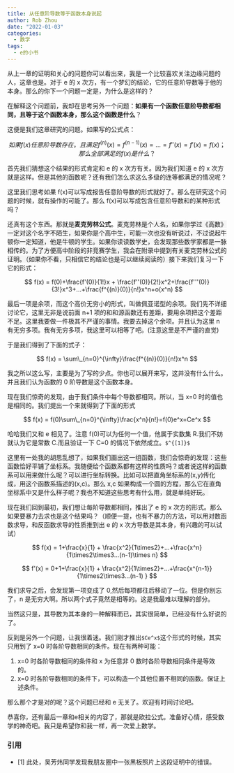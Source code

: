 ```yaml
---
title: 从任意阶导数等于函数本身说起
author: Rob Zhou
date: "2022-01-03"
categories:
  - 数学
tags:
  - e的小书
---
```


从上一章的证明和关心的问题你可以看出来，我是一个比较喜欢关注边缘问题的人，这章也是。对于 e 的 x 次方，有一个梦幻的结论，它的任意阶导数等于他的本身。那么的你下一个问题一定是，为什么是这样的？

在解释这个问题前，我却在思考另外一个问题：**如果有一个函数任意阶导数都相同，且等于这个函数本身，那么这个函数是什么**？

这便是我们这章研究的问题。如果写的公式点：

$$ 如果 f(x)任意阶导数存在，且满足 f^{(n)}(x)=f^{(n-1)}(x)=...=f''(x)=f'(x)=f(x)；那么全部满足的 f(x)是什么？ $$

首先我们猜想这个结果的形式肯定和 e 的 x 次方有关。因为我们知道 e 的 x 次方就是这样。但是其他的函数呢？还有我们怎么求这么多级的连等都满足的情况呢？

这里我们思考如果 f(x)可以写成报告任意阶导数的形式就好了。那么在研究这个问题的时候，就有操作的可能了。那么 f(x)可以写成包含任意阶导数和的某种形式吗？

还真有这个东西。那就是**麦克劳林公式**。<span style="background-color: rgb(245, 245, 245);">麦克劳林是个人名，如果你学过《高数》一定对这个名字不陌生，如果你是个高中生，可能一次也没有听说过，不过说起牛顿你一定知道，他是牛顿的学生。如果你读读数学史，会发现那些数学家都是一脉相传的。为了方便高中阶段的非竞赛学生，我会在附录中提到有关麦克劳林公式的证明。（如果你不看，只相信它的结论也是可以继续阅读的）</span>接下来我们复习一下它的形式：

$$ f(x) = f(0)+\frac{f'(0)}{1!}x + \frac{f''(0)}{2!}x^2+\frac{f'''(0)}{3!}x^3+...+\frac{f^{(n)}(0)}{n!}x^n+o(x^n) $$

最后一项是余项，而这个高价无穷小的形式，叫做佩亚诺型的余项。我们先不详细讨论它，这里无非是说前面 n+1 项的和和源函数还有差距，要用余项把这个差距不足。这里我要做一件极其不严谨的事情。我要去掉这个余项。并且认为这里 n 有无穷多项。我有无穷多项，我这里可以相等了吧。(注意这里是不严谨的直觉)

于是我们得到了下面的式子：

$$ f(x) = \sum\_{n=0}^{\infty}\frac{f^{(n)}(0)}{n!}x^n $$

我之所以这么写，主要是为了写的少点。你也可以展开来写，这并没有什么什么。并且我们认为函数的 0 阶导数是这个函数本身。

现在我们惊奇的发现，由于我们条件中每个导数都相同。所以，当 x=0 时的值也是相同的。我们提出一个来就得到了下面的形式

$$ f(x) = f(0)\sum\_{n=0}^{\infty}\frac{x^n}{n!}=f(0)e^x=Ce^x $$

哈哈我们又和 e 相见了。注意 f(0)可以为任何一个值，他属于实数集 R.我们不妨就认为它是常数 C.而且验证一下 C=0 的情况下依然成立。`$^{[1]}$`

<span style="background-color: rgb(245, 245, 245);">这里有一处我的胡思乱想了，如果我们画出这一组函数，我们会惊奇的发现：这些函数恰好平铺了坐标系。我随便给个函数系都有这样的性质吗？或者说这样的函数系可以用来做什么呢？可以进行坐标转换。比如可以把直角坐标系的(x,y)传化成，用这个函数系描述的(x,c)。那么 x,c 如果构成一个圆的方程，那么它在直角坐标系中又是什么样子呢？我也不知道这些思考有什么用，就是单纯好玩。</span>

现在我们回到最初，我们想让每阶导数都相同，推出了 e 的 x 次方的形式。那么如果要暴力去求也是这个结果吗？（顺便一提，也有不暴力的方法，可以用对数函数求导，和反函数求导的性质推到出 e 的 x 次方导数是其本身，有兴趣的可以试试）

$$ f(x) = 1+\frac{x}{1} + \frac{x^2}{1\times2}+...+\frac{x^n}{1\times2\times3...(n-1)\times n} $$

$$ f'(x) = 0+1+\frac{x}{1} + \frac{x^2}{1\times2}+...+\frac{x^{n-1}}{1\times2\times3...(n-1) } $$

我们求导之后，会发现第一项变成了 0,然后每项都往后移动了一位。但是你别忘了，n 是无穷大啊。所以两个式子竟然是相等的。这是我最难以理解的部分。

当然这只是，其导数为其本身的一种解释而已，其实很简单，已经没有什么好说的了。

反到是另外一个问题，让我很着迷。我们刚才推出`$Ce^x$`这个形式的时候，其实只用到了 x=0 时各阶导数相同的条件。现在有两种可能：

1. x=0 时各阶导数相同的条件和 x 为任意非 0 数时各阶导数相同条件是等效的。
2. x=0 时各阶导数相同的条件下，可以构造一个其他位置不相同的函数。保证上述条件。

那么那个才是对的呢？这个问题已经和 e 无关了。欢迎有时间讨论吧。

恭喜你，还有最后一章和e相关的内容了，那就是欧拉公式。准备好心情，感受数学的神奇吧。我只是希望你和我一样，再一次爱上数学。

### 引用

- [1] 此处，吴芳炜同学发现我朋友圈中一张黑板照片上这段证明中的错误。
